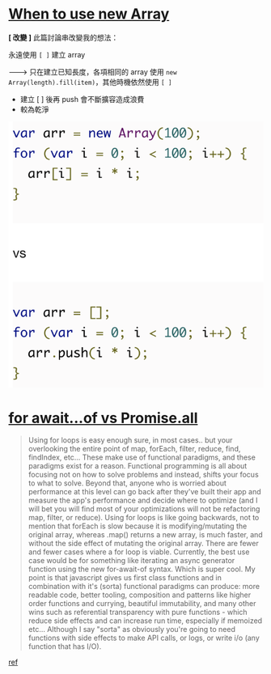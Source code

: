 # [When to use new Array](https://coderwall.com/p/h4xm0w/why-never-use-new-array-in-javascript)

**[ 改變 ]** 此篇討論串改變我的想法：

永遠使用 `[ ]` 建立 array

---> 只在建立已知長度，各項相同的 array 使用 `new Array(length).fill(item)`，其他時機依然使用 `[ ]`

- 建立 [ ] 後再 push 會不斷擴容造成浪費
- 較為乾淨

![](/JavaScript/image/When_to_use_new_Array.png)

# [for await...of vs Promise.all](https://stackoverflow.com/questions/59694309/for-await-of-vs-promise-all)

> Using for loops is easy enough sure, in most cases.. but your overlooking the entire point of map, forEach, filter, reduce, find, findIndex, etc... These make use of functional paradigms, and these paradigms exist for a reason. Functional programming is all about focusing not on how to solve problems and instead, shifts your focus to what to solve. Beyond that, anyone who is worried about performance at this level can go back after they've built their app and measure the app's performance and decide where to optimize (and I will bet you will find most of your optimizations will not be refactoring map, filter, or reduce). Using for loops is like going backwards, not to mention that forEach is slow because it is modifying/mutating the original array, whereas .map() returns a new array, is much faster, and without the side effect of mutating the original array. There are fewer and fewer cases where a for loop is viable. Currently, the best use case would be for something like iterating an async generator function using the new for-await-of syntax. Which is super cool. My point is that javascript gives us first class functions and in combination with it's (sorta) functional paradigms can produce: more readable code, better tooling, composition and patterns like higher order functions and currying, beautiful immutability, and many other wins such as referential transparency with pure functions - which reduce side effects and can increase run time, especially if memoized etc... Although I say "sorta" as obviously you're going to need functions with side effects to make API calls, or logs, or write i/o (any function that has I/O).

[ref](https://coderwall.com/p/kvzbpa/don-t-use-array-foreach-use-for-instead)
